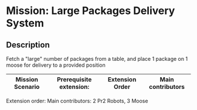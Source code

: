 # Mission: Large Packages Delivery System

## Description
Fetch a "large" number of packages from a table, and place 1 package on 1 moose for delivery to a provided position


| Mission Scenario | Prerequisite extension: | Extension Order | Main contributors |
| ---------------- | ----------------------- | --------------- | ----------------- |

Extension order: 
Main contributors: 2 Pr2 Robots, 3 Moose
